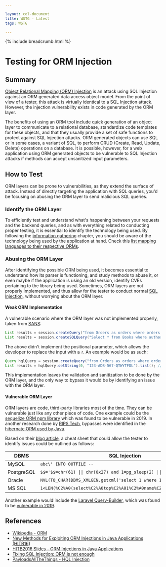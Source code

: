 ```yaml
---

layout: col-document
title: WSTG - Latest
tags: WSTG

---
```


{% include breadcrumb.html %}
# Testing for ORM Injection

## Summary

[Object Relational Mapping (ORM) Injection](https://capec.mitre.org/data/definitions/109.html) is an attack using SQL Injection against an ORM generated data access object model. From the point of view of a tester, this attack is virtually identical to a SQL Injection attack. However, the injection vulnerability exists in code generated by the ORM layer.

The benefits of using an ORM tool include quick generation of an object layer to communicate to a relational database, standardize code templates for these objects, and that they usually provide a set of safe functions to protect against SQL Injection attacks. ORM generated objects can use SQL or in some cases, a variant of SQL, to perform CRUD (Create, Read, Update, Delete) operations on a database. It is possible, however, for a web application using ORM generated objects to be vulnerable to SQL Injection attacks if methods can accept unsanitized input parameters.

## How to Test

ORM layers can be prone to vulnerabilities, as they extend the surface of attack. Instead of directly targeting the application with SQL queries, you'd be focusing on abusing the ORM layer to send malicious SQL queries.

### Identify the ORM Layer

To efficiently test and understand what's happening between your requests and the backend queries, and as with everything related to conducting proper testing, it is essential to identify the technology being used. By following the [information gathering](../01-Information_Gathering/README.md) chapter, you should be aware of the technology being used by the application at hand. Check this [list mapping languages to their respective ORMs](https://en.wikipedia.org/wiki/List_of_object-relational_mapping_software).

### Abusing the ORM Layer

After identifying the possible ORM being used, it becomes essential to understand how its parser is functioning, and study methods to abuse it, or even maybe if the application is using an old version, identify CVEs pertaining to the library being used. Sometimes, ORM layers are not properly implemented, and thus allow for the tester to conduct normal [SQL Injection](05-Testing_for_SQL_Injection.md), without worrying about the ORM layer.

#### Weak ORM Implementation

A vulnerable scenario where the ORM layer was not implemented properly, taken from [SANS](https://software-security.sans.org/developer-how-to/fix-sql-injection-in-java-hibernate):

```java
List results = session.createQuery("from Orders as orders where orders.id = " + currentOrder.getId()).list();
List results = session.createSQLQuery("Select * from Books where author = " + book.getAuthor()).list();
```

The above didn't implement the positional parameter, which allows the developer to replace the input with a `?`. An example would be as such:

```java
Query hqlQuery = session.createQuery("from Orders as orders where orders.id = ?");
List results = hqlQuery.setString(0, "123-ADB-567-QTWYTFDL").list(); // 0 is the first position, where it is dynamically replaced by the string set
```

This implementation leaves the validation and sanitization to be done by the ORM layer, and the only way to bypass it would be by identifying an issue with the ORM layer.

#### Vulnerable ORM Layer

ORM layers are code, third-party libraries most of the time. They can be vulnerable just like any other piece of code. One example could be the [sequelize ORM npm library](https://snyk.io/blog/sequelize-orm-npm-library-found-vulnerable-to-sql-injection-attacks/) which was found to be vulnerable in 2019. In another research done by [RIPS Tech](https://www.ripstech.com/), bypasses were identified in the [hibernate ORM used by Java](https://hibernate.org/orm/).

Based on their [blog article](https://blog.ripstech.com/2020/exploiting-hibernate-injections/), a cheat sheet that could allow the tester to identify issues could be outlined as follows:

| DBMS       | SQL Injection                                                         |
|------------|-----------------------------------------------------------------------|
| MySQL      | `abc\' INTO OUTFILE --`                                               |
| PostgreSQL | `$$='$$=chr(61) \|\| chr(0x27) and 1=pg_sleep(2) \|\| version()'`     |
| Oracle     | `NVL(TO_CHAR(DBMS_XMLGEN.getxml('select 1 where 1337>1')),'1')!='1'`  |
| MS SQL     | `1<LEN(%C2%A0(select%C2%A0top%C2%A01%C2%A0name%C2%A0from%C2%A0users)` |

Another example would include the [Laravel Query-Builder](https://laravel.com/docs/7.x/queries), which was found to be [vulnerable in 2019](https://freek.dev/1317-an-important-security-release-for-laravel-query-builder).

## References

- [Wikipedia - ORM](https://en.wikipedia.org/wiki/Object-relational_mapping)
- [New Methods for Exploiting ORM Injections in Java Applications (HITB16)](https://insinuator.net/2016/06/new-methods-for-exploiting-orm-injections-in-java-applications-hitb16/)
- [HITB2016 Slides - ORM Injections in Java Applications](https://archive.conference.hitb.org/hitbsecconf2016ams/sessions/new-methods-for-exploiting-orm-injections-in-java-applications/)
- [Fixing SQL Injection: ORM is not enough](https://snyk.io/blog/sql-injection-orm-vulnerabilities/)
- [PayloadsAllTheThings - HQL Injection](https://github.com/swisskyrepo/PayloadsAllTheThings/blob/master/SQL%20Injection/HQL%20Injection.md)
